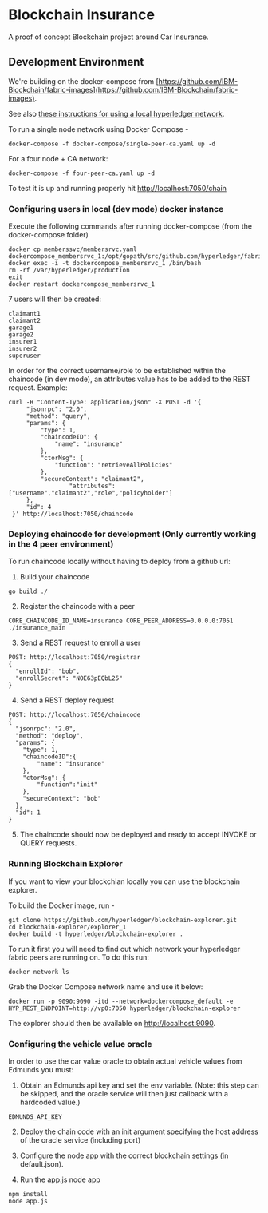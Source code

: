 # Blockchain Insurance

A proof of concept Blockchain project around Car Insurance.

## Development Environment

We're building on the docker-compose from [https://github.com/IBM-Blockchain/fabric-images](https://github.com/IBM-Blockchain/fabric-images).

See also [these instructions for using a local hyperledger network](https://github.com/IBM-Blockchain/marbles/blob/master/docs/use_local_hyperledger.md).

To run a single node network using Docker Compose -

```
docker-compose -f docker-compose/single-peer-ca.yaml up -d
```

For a four node + CA network:

```
docker-compose -f four-peer-ca.yaml up -d
```

To test it is up and running properly hit [http://localhost:7050/chain](http://localhost:7050/chain)

### Configuring users in local (dev mode) docker instance

Execute the following commands after running docker-compose (from the docker-compose folder)

```
docker cp memberssvc/membersrvc.yaml dockercompose_membersrvc_1:/opt/gopath/src/github.com/hyperledger/fabric/membersrvc
docker exec -i -t dockercompose_membersrvc_1 /bin/bash
rm -rf /var/hyperledger/production
exit
docker restart dockercompose_membersrvc_1
```

7 users will then be created:

```
claimant1
claimant2
garage1
garage2
insurer1
insurer2
superuser
```

In order for the correct username/role to be established within the chaincode (in dev mode), an attributes
value has to be added to the REST request.  Example:

```
curl -H "Content-Type: application/json" -X POST -d '{
     "jsonrpc": "2.0",
     "method": "query",
     "params": {
         "type": 1,
         "chaincodeID": {
             "name": "insurance"
         },
         "ctorMsg": {
             "function": "retrieveAllPolicies"
         },
         "secureContext": "claimant2",
				 "attributes": ["username","claimant2","role","policyholder"]
     },
     "id": 4
 }' http://localhost:7050/chaincode
```

### Deploying chaincode for development (Only currently working in the 4 peer environment)

To run chaincode locally without having to deploy from a github url:

1) Build your chaincode

```
go build ./
```

2) Register the chaincode with a peer

```
CORE_CHAINCODE_ID_NAME=insurance CORE_PEER_ADDRESS=0.0.0.0:7051 ./insurance_main
```

3) Send a REST request to enroll a user

```
POST: http://localhost:7050/registrar
{
  "enrollId": "bob",
  "enrollSecret": "NOE63pEQbL25"
}
```

4) Send a REST deploy request

```
POST: http://localhost:7050/chaincode
{
  "jsonrpc": "2.0",
  "method": "deploy",
  "params": {
    "type": 1,
    "chaincodeID":{
        "name": "insurance"
    },
    "ctorMsg": {
        "function":"init"
    },
    "secureContext": "bob"
  },
  "id": 1
}
```

5) The chaincode should now be deployed and ready to accept INVOKE or QUERY requests.

### Running Blockchain Explorer

If you want to view your blockchian locally you can use the blockchain explorer.

To build the Docker image, run -

```
git clone https://github.com/hyperledger/blockchain-explorer.git
cd blockchain-explorer/explorer_1
docker build -t hyperledger/blockchain-explorer .
```

To run it first you will need to find out which network your hyperledger fabric peers are running on.
To do this run:

```
docker network ls
```

Grab the Docker Compose network name and use it below:

```
docker run -p 9090:9090 -itd --network=dockercompose_default -e HYP_REST_ENDPOINT=http://vp0:7050 hyperledger/blockchain-explorer
```

The explorer should then be available on [http://localhost:9090](http://localhost:9090).

### Configuring the vehicle value oracle

In order to use the car value oracle to obtain actual vehicle values from Edmunds you must:

1) Obtain an Edmunds api key and set the env variable. (Note: this step can be skipped, and the oracle service will then just callback with a hardcoded value.)

```
EDMUNDS_API_KEY
```

2) Deploy the chain code with an init argument specifying the host address of the oracle service (including port)

3) Configure the node app with the correct blockchain settings (in default.json).

4) Run the app.js node app

```
npm install
node app.js
```

